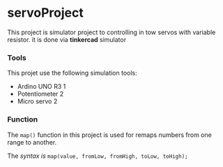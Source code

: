 # servoProject
This project is simulator project to controlling in tow servos with variable resistor. it is done via **tinkercad** simulator 
### Tools
This projet use the following simulation tools:
* Ardino UNO R3  1
* Potentiometer  2
* Micro servo    2
### Function
The `map()` function in this project is used for remaps numbers from one range to another.

The *syntax is*  `map(value, fromLow, fromHigh, toLow, toHigh);`
